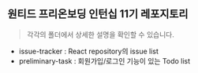 ## 원티드 프리온보딩 인턴십 11기 레포지토리

> 각각의 폴더에서 상세한 설명을 확인할 수 있습니다.

- issue-tracker : React repository의 issue list
- preliminary-task : 회원가입/로그인 기능이 있는 Todo list
